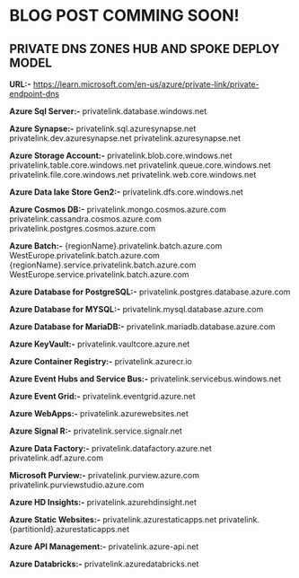 # BLOG POST COMMING SOON!
## PRIVATE DNS ZONES HUB AND SPOKE DEPLOY MODEL

__URL:-__ https://learn.microsoft.com/en-us/azure/private-link/private-endpoint-dns

__Azure Sql Server:-__
	privatelink.database.windows.net

__Azure Synapse:-__
	privatelink.sql.azuresynapse.net
	privatelink.dev.azuresynapse.net
	privatelink.azuresynapse.net

__Azure Storage Account:-__
	privatelink.blob.core.windows.net
	privatelink.table.core.windows.net
	privatelink.queue.core.windows.net
	privatelink.file.core.windows.net
	privatelink.web.core.windows.net

__Azure Data lake Store Gen2:-__
	privatelink.dfs.core.windows.net

__Azure Cosmos DB:-__
	privatelink.mongo.cosmos.azure.com
	privatelink.cassandra.cosmos.azure.com
	privatelink.postgres.cosmos.azure.com

__Azure Batch:-__ 
	{regionName}.privatelink.batch.azure.com
	WestEurope.privatelink.batch.azure.com
	{regionName}.service.privatelink.batch.azure.com
	WestEurope.service.privatelink.batch.azure.com

__Azure Database for PostgreSQL:-__
	privatelink.postgres.database.azure.com

__Azure Database for MYSQL:-__
	privatelink.mysql.database.azure.com

__Azure Database for MariaDB:-__
	privatelink.mariadb.database.azure.com


__Azure KeyVault:-__
	privatelink.vaultcore.azure.net

__Azure Container Registry:-__
	privatelink.azurecr.io

__Azure Event Hubs and Service Bus:-__
	privatelink.servicebus.windows.net

__Azure Event Grid:-__
	privatelink.eventgrid.azure.net

__Azure WebApps:-__
	privatelink.azurewebsites.net

__Azure Signal R:-__
	privatelink.service.signalr.net

__Azure Data Factory:-__
	privatelink.datafactory.azure.net
	privatelink.adf.azure.com

__Microsoft Purview:-__
	privatelink.purview.azure.com
	privatelink.purviewstudio.azure.com

__Azure HD Insights:-__
	privatelink.azurehdinsight.net

__Azure Static Websites:-__
	privatelink.azurestaticapps.net
	privatelink.{partitionId}.azurestaticapps.net

__Azure API Management:-__
	privatelink.azure-api.net

__Azure Databricks:-__
	privatelink.azuredatabricks.net
